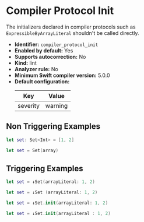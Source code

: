 # Compiler Protocol Init

The initializers declared in compiler protocols such as `ExpressibleByArrayLiteral` shouldn't be called directly.

* **Identifier:** `compiler_protocol_init`
* **Enabled by default:** Yes
* **Supports autocorrection:** No
* **Kind:** lint
* **Analyzer rule:** No
* **Minimum Swift compiler version:** 5.0.0
* **Default configuration:**
  <table>
  <thead>
  <tr><th>Key</th><th>Value</th></tr>
  </thead>
  <tbody>
  <tr>
  <td>
  severity
  </td>
  <td>
  warning
  </td>
  </tr>
  </tbody>
  </table>

## Non Triggering Examples

```swift
let set: Set<Int> = [1, 2]
```

```swift
let set = Set(array)
```

## Triggering Examples

```swift
let set = ↓Set(arrayLiteral: 1, 2)
```

```swift
let set = ↓Set (arrayLiteral: 1, 2)
```

```swift
let set = ↓Set.init(arrayLiteral: 1, 2)
```

```swift
let set = ↓Set.init(arrayLiteral : 1, 2)
```